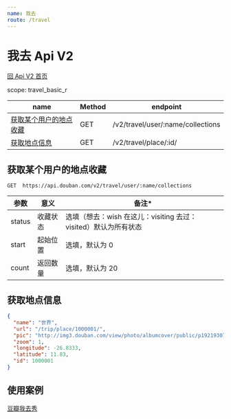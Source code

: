 ```yaml
---
name: 我去
route: /travel
---
```


# 我去 Api V2

[回 Api V2 首页](readme.md)

scope: travel_basic_r

| name                                       | Method | endpoint                          |
| ------------------------------------------ | ------ | --------------------------------- |
| [获取某个用户的地点收藏](#user-collection) | GET    | /v2/travel/user/:name/collections |
| [获取地点信息](#place)                     | GET    | /v2/travel/place/:id/             |

## 获取某个用户的地点收藏

```
GET  https://api.douban.com/v2/travel/user/:name/collections
```

| 参数   | 意义     | 备注\*                                                          |
| ------ | -------- | --------------------------------------------------------------- |
| status | 收藏状态 | 选填（想去：wish 在这儿：visiting 去过：visited）默认为所有状态 |
| start  | 起始位置 | 选填，默认为 0                                                  |
| count  | 返回数量 | 选填，默认为 20                                                 |

## 获取地点信息

```json
{
  "name": "世界",
  "url": "/trip/place/1000001/",
  "pic": "http://img3.douban.com/view/photo/albumcover/public/p1921930761.jpg",
  "zoom": 1,
  "longitude": -26.8333,
  "latitude": 11.83,
  "id": 1000001
}
```

## 使用案例

[豆瓣我去秀](http://www.douban.com/trip/service/badgemaker)
